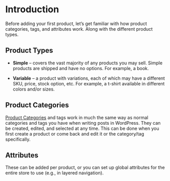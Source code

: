 # Introduction

Before adding your first product, let’s get familiar with how product categories, tags, and attributes work. Along with the different product types.

## Product Types

- **Simple** – covers the vast majority of any products you may sell. Simple products are shipped and have no options. For example, a book.

- **Variable** – a product with variations, each of which may have a different SKU, price, stock option, etc. For example, a t-shirt available in different colors and/or sizes.

## Product Categories

[Product Categories](../ecommerce/productcategories) and tags work in much the same way as normal categories and tags you have when writing posts in WordPress. They can be created, edited, and selected at any time. This can be done when you first create a product or come back and edit it or the category/tag specifically.

## Attributes

These can be added per product, or you can set up global attributes for the entire store to use (e.g., in layered navigation).